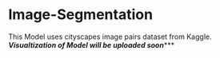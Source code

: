 # Image-Segmentation
This Model uses cityscapes image pairs dataset from Kaggle.
*************Visualtization of Model will be uploaded soon****************

